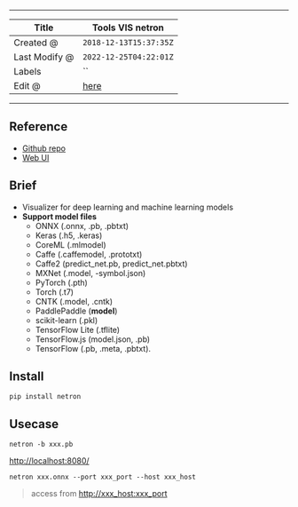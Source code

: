 -----

| Title         | Tools VIS netron                                      |
| ------------- | ----------------------------------------------------- |
| Created @     | `2018-12-13T15:37:35Z`                                |
| Last Modify @ | `2022-12-25T04:22:01Z`                                |
| Labels        | \`\`                                                  |
| Edit @        | [here](https://github.com/junxnone/aiwiki/issues/135) |

-----

## Reference

  - [Github repo](https://github.com/lutzroeder/netron)
  - [Web UI](https://lutzroeder.github.io/netron)

## Brief

  - Visualizer for deep learning and machine learning models
  - **Support model files**
      - ONNX (.onnx, .pb, .pbtxt)
      - Keras (.h5, .keras)
      - CoreML (.mlmodel)
      - Caffe (.caffemodel, .prototxt)
      - Caffe2 (predict\_net.pb, predict\_net.pbtxt)
      - MXNet (.model, -symbol.json)
      - PyTorch (.pth)
      - Torch (.t7)
      - CNTK (.model, .cntk)
      - PaddlePaddle (**model**)
      - scikit-learn (.pkl)
      - TensorFlow Lite (.tflite)
      - TensorFlow.js (model.json, .pb)
      - TensorFlow (.pb, .meta, .pbtxt).

## Install

    pip install netron

## Usecase

    netron -b xxx.pb

<http://localhost:8080/>

    netron xxx.onnx --port xxx_port --host xxx_host

> access from <http://xxx_host:xxx_port>
